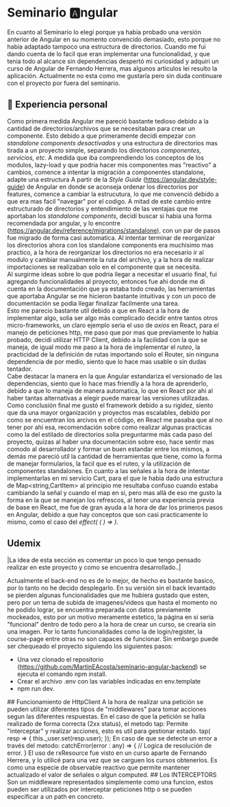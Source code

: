 # Seminario 🅰️ngular
En cuanto al Seminario lo elegí porque ya habia probado una versión anterior de Angular en su momento convencido demasiado, esto porque no habia adaptado tampoco una estructura de directorios.
Cuando me fui dando cuenta de lo facil que eran implementar una funcionalidad, y que tenia todo al alcance sin dependencias despertó mi curiosidad y adquiri un curso de Angular de Fernando Herrera, mas algunos articulos lei resulto la aplicación.
Actualmente no esta como me gustaría pero sin duda continuare con el proyecto por fuera del seminario. 


## 🔎 Experiencia personal
Como primera medida Angular me pareció bastante tedioso debido a la cantidad de directorios/archivos que se necesitaban para crear un componente. Esto debido a que primeramente decidi empezar con *standalone components desactivados* y una estructura de directorios mas tirada a un proyecto simple, separando los directorios *componentes, servicios, etc*. A medida que iba comprendiendo los conceptos de los modulos, lazy-load y que podria hacer mis componentes mas "reactivo" a cambios, comence a intentar la migración a componentes standalone, adapte una estructura  A partir de la *Style Guide* (https://angular.dev/style-guide) de Angular en donde se aconseja ordenar los directorios por features, comence a cambiar la estrucutura, lo que me convenció debido a que era mas facil "navegar" por el codigo. A mitad de este cambio entre estructurado de directorios y entendimiento de las ventajas que me aportaban los *standalone components*, decidí buscar si habia una forma recomendada por angular, y lo encontre (https://angular.dev/reference/migrations/standalone), con un par de pasos fue migrado de forma casi automatica. Al intentar terminar de reorganizar los directorios ahora con los standalone components era muchisimo mas practico, a la hora de reorganizar los directorios no era necesario ir al modulo y cambiar manualmente la ruta del archivo, y a la hora de realizar importaciones se realizaban solo en el componente que se necesita.  
Al surgirme ideas sobre lo que podria llegar a necesitar el usuario final, fui agregando funcionalidades al proyecto, entonces fue ahi donde me di cuenta en la documentación que ya estaba todo creado, las herramientas que aportaba Angular se me hicieron bastante intuitivas y con un poco de documentación se podia llegar finalizar facilmente una tarea.  
Esto me parecio bastante utíl debido a que en React a la hora de implementar algo, solia ser algo más complicado decidir entre tantos otros micro-frameworks, un claro ejemplo seria el uso de *axios* en React, para el manejo de peticiones http, me paso que por mas que previamente lo habia probado, decidi utilizar HTTP Client, debido a la facilidad con la que se maneja, de igual modo me paso a la hora de implementar el *ruteo*, la practicidad de la definición de rutas importando solo el Router, sin ninguna dependencia de por medio, siento que lo hace mas usable o sin dudas tentador.  
Cabe destacar la manera en la que Angular estandariza el versionado de las dependencias, siento que lo hace mas friendly a la hora de aprenderlo, debido a que lo maneja de manera automatica, lo que en React por ahi al haber tantas alternativas a elegir puede marear las versiones utilizadas.  
Como conclusión final me gustó el framework debido a su rigidez, siento que da una mayor organización y proyectos mas escalables, debido por como se encuentran los arcivos en el código, en React me pasaba que al no tener por ahi esa, recomendación sobre como realizar algunas practicas como la del estilado de directorios solia preguntarme más cada paso del proyecto, quizas al haber una documentación sobre eso, hace sentir mas comodo al desarrollador y formar un buen estandar entre los mismos, a demás me pareció utíl la cantidad de herramientas que tiene, como la forma de manejar formularios, la facil que es el ruteo, y la utilización de componentes standalones. En cuanto a las señales a la hora de intentar implementarlas en mi servicio Cart, para el que le habia dado una estructura de Map<string,CartItem> al principio me resultaba confuso cuando estaba cambiando la señal y cuando el map en si, pero mas allá de eso me gusto la forma en la que se manejan los refrescos, al tener una experiencia previa de base en React, me fue de gran ayuda a la hora de dar los primeros pasos en Angular, debido a que hay conceptos que son casi practicamente lo mismo, como el caso del *effect( ( ) => )*.

## Udemix
|La idea de esta sección es comentar un poco lo que tengo pensado realizar en este proyecto y como se encuentra desarrollado..|

Actualmente el back-end no es de lo mejor, de hecho es bastante basico, por lo tanto no he decido desplegarlo. En su versión sin el back levantado se pierden algunas funcionalidades que me hubiera gustado que esten, pero por un tema de subida de imagenes/videos que hasta el momento no he podido lograr, se encuentra preparada con datos previamente mockeados, esto por un motivo meramente estetico, la página en si seria "funcional" dentro de todo pero a la hora de crear un curso, se crearia sin una imagen. Por lo tanto funcionalidades como la de login/register, la course-page entre otras no son capaces de funcionar. 
Sin embargo puede ser chequeado el proyecto siguiendo los siguientes pasos:
- Una vez clonado el repositorio (https://github.com/MartinEAcosta/seminario-angular-backend) se ejecuta el comando npm install.
- Crear el archivo .env con las variables indicadas en env.template
- npm run dev.

<!-->
## Funcionamiento de HttpClient

A la hora de realizar una petición se pueden utilizar diferentes tipos de "middlewares" para tomar acciones segun las 
diferentes respuestas.

En el caso de que la petición se halla realizado de forma correcta (2xx status), el metodo tap:  
Permite "interceptar" y realizar acciones, esto es util para gestionar estado.  
tap( resp => {
    this._user.set(resp.user);
});  

En caso de que se detecte un error a través del metodo:  
catchError(error : any) => {
    // Logica de resolución de error.
}

El uso de rxResource fue visto en un curso aparte de Fernando Herrera, y lo utilicé para una vez que se carguen los cursos obtenerlos. Es como una especie de observable reactivo que permite mantener actualizado el valor de señales o algun computed.


## Los INTERCEPTORS

Son un middleware representados simplemente como una funcion, estos pueden ser utilizados por interceptar peticiones http o se pueden especificar a un path en concreto.  

<!-- Lo que antes en React lo hacia consumiendo el status del store aca lo hago a través del interceptor, 
permitiendo o no el acceso a la ruta  -->